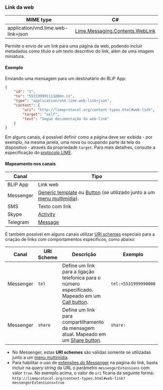 ### Link da web
| MIME type                | C#                                  |
|--------------------------|-------------------------------------|
| application/vnd.lime.web-link+json               | [Lime.Messaging.Contents.WebLink](https://github.com/takenet/lime-csharp/blob/master/src/Lime.Messaging/Contents/WebLink.cs) |

Permite o envio de um link para uma página da web, podendo incluir metadados como título e um texto descritivo do link, além de uma imagem miniatura.

#### Exemplo

Enviando uma mensagem para um destinatário do BLiP App:

```json
{
    "id": "1",
    "to": "553199991111@0mn.io",
    "type": "application/vnd.lime.web-link+json",
    "content": { 
        "uri": "http://limeprotocol.org/content-types.html#web-link",
        "target": "self",
        "text": "Segue documentação do web-link"        
    }
}
```

Em alguns canais, é possível definir como a página deve ser exibida - por exemplo, na mesma janela, uma nova ou ocupando parte da tela do dispositivo - através da propriedade `target`. Para mais detalhes, consulte a especificação do [protocolo LIME](http://limeprotocol.org/content-types.html#web-link).

#### Mapeamento nos canais

| Canal              | Tipo                    | 
|--------------------|-------------------------|
| BLiP App           | Link web                |
| Messenger          | [Generic template](https://developers.facebook.com/docs/messenger-platform/send-api-reference/generic-template) ou [Button](https://developers.facebook.com/docs/messenger-platform/send-api-reference/buttons) (se utilizado junto a um [menu multimídia](https://blip.ai/portal/#/docs/content-types/document-select)). |
| SMS                | Texto com link          |
| Skype              | [Activity](https://docs.botframework.com/en-us/skype/chat/#sending-messages-1)|
| Telegram           | [Message](https://core.telegram.org/bots/api#message)|

É também possível em alguns canais utilizar [URI schemes](https://en.wikipedia.org/wiki/Uniform_Resource_Identifier) especiais para a criação de links com comportamentos específicos, como abaixo:

| Canal     | URI Scheme | Descrição                                                           | Exemplo              |
|-----------|------------|---------------------------------------------------------------------|----------------------|
| Messenger | `tel`      | Define um link para a ligação telefonica para o número especificado. Mapeado em um [Call button](https://developers.facebook.com/docs/messenger-platform/send-api-reference/call-button). | `tel:+5531999990000` |
| Messenger | `share`    | Define um link para compartilhamento da mensagem atual. Mapeado em um [Share button](https://developers.facebook.com/docs/messenger-platform/send-api-reference/share-button).  | `share:`             |

- No Messenger, estas **URI schemes** são válidas somente se utilizadas junto a um [menu multimídia](https://blip.ai/portal/#/docs/content-types/document-select).
- Para habilitar o uso de [extensões do Messenger](https://developers.facebook.com/docs/messenger-platform/messenger-extension) na página do link, basta incluir na *query string* da URL o parâmetro `messengerExtensions` com valor `true`. No exemplo acima, o valor de `uri` ficaria da seguinte forma: `http://limeprotocol.org/content-types.html#web-link?messengerExtensions=true`


